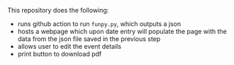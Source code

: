 This repository does the following: 
- runs github action to run `funpy.py`, which outputs a json
- hosts a webpage which upon date entry will populate the page with the data from the json file saved in the previous step
- allows user to edit the event details
- print button to download pdf 

